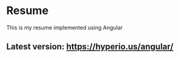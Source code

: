 # Resume
This is my resume implemented using Angular  
## Latest version:  https://hyperio.us/angular/

